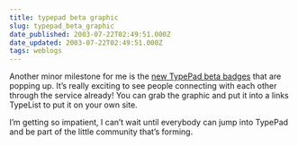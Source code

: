```yaml
---
title: typepad beta graphic
slug: typepad_beta_graphic
date_published: 2003-07-22T02:49:51.000Z
date_updated: 2003-07-22T02:49:51.000Z
tags: weblogs
---
```


Another minor milestone for me is the [new TypePad beta badges](http://authgeek.typepad.com/authgeek/2003/07/revised.html) that are popping up. It’s really exciting to see people connecting with each other through the service already! You can grab the graphic and put it into a links TypeList to put it on your own site.

I’m getting so impatient, I can’t wait until everybody can jump into TypePad and be part of the little community that’s forming.
